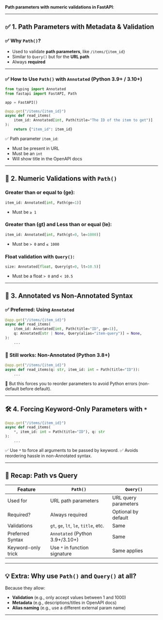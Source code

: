 **Path parameters with numeric validations in FastAPI**:

---

## ✅ **1. Path Parameters with Metadata & Validation**

### ✅ Why `Path()`?

* Used to validate **path parameters**, like `/items/{item_id}`
* Similar to `Query()` but for the **URL path**
* Always **required**

---

### ✅ How to Use `Path()` with `Annotated` (Python 3.9+ / 3.10+)

```python
from typing import Annotated
from fastapi import FastAPI, Path

app = FastAPI()

@app.get("/items/{item_id}")
async def read_items(
    item_id: Annotated[int, Path(title="The ID of the item to get")]
):
    return {"item_id": item_id}
```

✅ Path parameter `item_id`:

* Must be present in URL
* Must be an `int`
* Will show title in the OpenAPI docs

---

## 📏 **2. Numeric Validations with `Path()`**

### Greater than or equal to (ge):

```python
item_id: Annotated[int, Path(ge=1)]
```

* Must be `≥ 1`

### Greater than (gt) and Less than or equal (le):

```python
item_id: Annotated[int, Path(gt=0, le=1000)]
```

* Must be `> 0` and `≤ 1000`

### Float validation with `Query()`:

```python
size: Annotated[float, Query(gt=0, lt=10.5)]
```

* Must be a float `> 0` and `< 10.5`

---

## 🔄 **3. Annotated vs Non-Annotated Syntax**

### ✅ Preferred: Using `Annotated`

```python
@app.get("/items/{item_id}")
async def read_items(
    item_id: Annotated[int, Path(title="ID", ge=1)],
    q: Annotated[str | None, Query(alias="item-query")] = None,
):
    ...
```

### 🔁 Still works: Non-Annotated (Python 3.8+)

```python
@app.get("/items/{item_id}")
async def read_items(q: str, item_id: int = Path(title="ID")):
    ...
```

📌 But this forces you to reorder parameters to avoid Python errors (non-default before default).

---

## 🛠️ **4. Forcing Keyword-Only Parameters with `*`**

```python
@app.get("/items/{item_id}")
async def read_items(
    *, item_id: int = Path(title="ID"), q: str
):
    ...
```

✅ Use `*` to force all arguments to be passed by keyword.
✅ Avoids reordering hassle in non-Annotated syntax.

---

## 📘 Recap: Path vs Query

| Feature            | `Path()`                              | `Query()`            |
| ------------------ | ------------------------------------- | -------------------- |
| Used for           | URL path parameters                   | URL query parameters |
| Required?          | Always required                       | Optional by default  |
| Validations        | `gt`, `ge`, `lt`, `le`, `title`, etc. | Same                 |
| Preferred Syntax   | `Annotated` (Python 3.9+/3.10+)       | Same                 |
| Keyword-only trick | Use `*` in function signature         | Same applies         |

---

## 💡 Extra: Why use `Path()` and `Query()` at all?

Because they allow:

* **Validation** (e.g., only accept values between 1 and 1000)
* **Metadata** (e.g., descriptions/titles in OpenAPI docs)
* **Alias naming** (e.g., use a different external param name)

---


